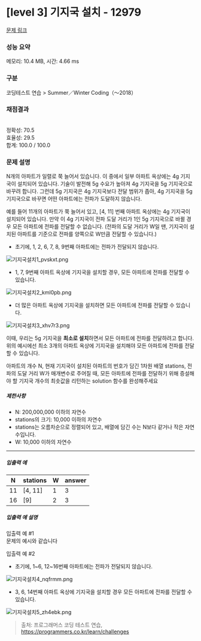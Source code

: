 # [level 3] 기지국 설치 - 12979 

[문제 링크](https://school.programmers.co.kr/learn/courses/30/lessons/12979) 

### 성능 요약

메모리: 10.4 MB, 시간: 4.66 ms

### 구분

코딩테스트 연습 > Summer／Winter Coding（～2018）

### 채점결과

<br/>정확성: 70.5<br/>효율성: 29.5<br/>합계: 100.0 / 100.0

### 문제 설명

<p>N개의 아파트가 일렬로 쭉 늘어서 있습니다. 이 중에서 일부 아파트 옥상에는 4g 기지국이 설치되어 있습니다. 기술이 발전해 5g 수요가 높아져 4g 기지국을 5g 기지국으로 바꾸려 합니다. 그런데 5g 기지국은 4g 기지국보다 전달 범위가 좁아, 4g 기지국을 5g 기지국으로 바꾸면 어떤 아파트에는 전파가 도달하지 않습니다.</p>

<p>예를 들어 11개의 아파트가 쭉 늘어서 있고, [4, 11] 번째 아파트 옥상에는 4g 기지국이 설치되어 있습니다. 만약 이 4g 기지국이 전파 도달 거리가 1인 5g 기지국으로 바뀔 경우 모든 아파트에 전파를 전달할 수 없습니다. (전파의 도달 거리가 W일 땐, 기지국이 설치된 아파트를 기준으로 전파를 양쪽으로 W만큼 전달할 수 있습니다.)</p>

<ul>
<li>초기에, 1, 2, 6, 7, 8, 9번째 아파트에는 전파가 전달되지 않습니다.</li>
</ul>

<p><img src="https://grepp-programmers.s3.ap-northeast-2.amazonaws.com/files/production/fcb45e06-ebb2-4d93-98cc-b6203185e933/%E1%84%80%E1%85%B5%E1%84%8C%E1%85%B5%E1%84%80%E1%85%AE%E1%86%A8%E1%84%89%E1%85%A5%E1%86%AF%E1%84%8E%E1%85%B51_pvskxt.png" title="" alt="기지국설치1_pvskxt.png"></p>

<ul>
<li>1, 7, 9번째 아파트 옥상에 기지국을 설치할 경우, 모든 아파트에 전파를 전달할 수 있습니다.</li>
</ul>

<p><img src="https://grepp-programmers.s3.ap-northeast-2.amazonaws.com/files/production/dd31ddb8-f50d-404c-a6f5-8d6a1d88f620/%E1%84%80%E1%85%B5%E1%84%8C%E1%85%B5%E1%84%80%E1%85%AE%E1%86%A8%E1%84%89%E1%85%A5%E1%86%AF%E1%84%8E%E1%85%B52_kml0pb.png" title="" alt="기지국설치2_kml0pb.png"></p>

<ul>
<li>더 많은 아파트 옥상에 기지국을 설치하면 모든 아파트에 전파를 전달할 수 있습니다.</li>
</ul>

<p><img src="https://grepp-programmers.s3.ap-northeast-2.amazonaws.com/files/production/f5801b12-f683-422d-b26f-5e23e72915dc/%E1%84%80%E1%85%B5%E1%84%8C%E1%85%B5%E1%84%80%E1%85%AE%E1%86%A8%E1%84%89%E1%85%A5%E1%86%AF%E1%84%8E%E1%85%B53_xhv7r3.png" title="" alt="기지국설치3_xhv7r3.png"></p>

<p>이때, 우리는 5g 기지국을 <strong>최소로 설치</strong>하면서 모든 아파트에 전파를 전달하려고 합니다. 위의 예시에선 최소 3개의 아파트 옥상에 기지국을 설치해야 모든 아파트에 전파를 전달할 수 있습니다.</p>

<p>아파트의 개수 N, 현재 기지국이 설치된 아파트의 번호가 담긴 1차원 배열 stations, 전파의 도달 거리 W가 매개변수로 주어질 때, 모든 아파트에 전파를 전달하기 위해 증설해야 할 기지국 개수의 최솟값을 리턴하는 solution 함수를 완성해주세요</p>

<h5>제한사항</h5>

<ul>
<li>N: 200,000,000 이하의 자연수</li>
<li>stations의 크기: 10,000 이하의 자연수</li>
<li>stations는 오름차순으로 정렬되어 있고, 배열에 담긴 수는 N보다 같거나 작은 자연수입니다.</li>
<li>W: 10,000 이하의 자연수</li>
</ul>

<hr>

<h5>입출력 예</h5>
<table class="table">
        <thead><tr>
<th>N</th>
<th>stations</th>
<th>W</th>
<th>answer</th>
</tr>
</thead>
        <tbody><tr>
<td>11</td>
<td>[4, 11]</td>
<td>1</td>
<td>3</td>
</tr>
<tr>
<td>16</td>
<td>[9]</td>
<td>2</td>
<td>3</td>
</tr>
</tbody>
      </table>
<h5>입출력 예 설명</h5>

<p>입출력 예 #1<br>
문제의 예시와 같습니다</p>

<p>입출력 예 #2</p>

<ul>
<li>초기에, 1~6, 12~16번째 아파트에는 전파가 전달되지 않습니다.</li>
</ul>

<p><img src="https://grepp-programmers.s3.ap-northeast-2.amazonaws.com/files/production/1d766102-f684-4643-bea2-02daea82e710/%E1%84%80%E1%85%B5%E1%84%8C%E1%85%B5%E1%84%80%E1%85%AE%E1%86%A8%E1%84%89%E1%85%A5%E1%86%AF%E1%84%8E%E1%85%B54_nqfrmm.png" title="" alt="기지국설치4_nqfrmm.png"></p>

<ul>
<li>3, 6, 14번째 아파트 옥상에 기지국을 설치할 경우 모든 아파트에 전파를 전달할 수 있습니다.</li>
</ul>

<p><img src="https://grepp-programmers.s3.ap-northeast-2.amazonaws.com/files/production/bc7d4fdb-cb48-4f45-b2eb-977cfb2c54dd/%E1%84%80%E1%85%B5%E1%84%8C%E1%85%B5%E1%84%80%E1%85%AE%E1%86%A8%E1%84%89%E1%85%A5%E1%86%AF%E1%84%8E%E1%85%B55_zh4ebk.png" title="" alt="기지국설치5_zh4ebk.png"></p>


> 출처: 프로그래머스 코딩 테스트 연습, https://programmers.co.kr/learn/challenges